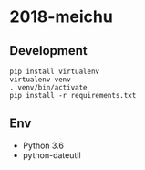 # 2018-meichu

## Development

```shell
pip install virtualenv
virtualenv venv
. venv/bin/activate
pip install -r requirements.txt
```

## Env

- Python 3.6
- python-dateutil
